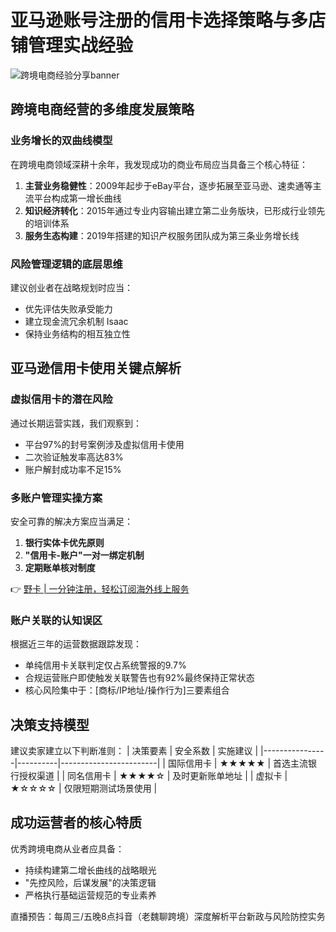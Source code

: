 # 亚马逊账号注册的信用卡选择策略与多店铺管理实战经验

![跨境电商经验分享banner](https://bbtdd.com/wp-content/uploads/img/746224994.webp)

## 跨境电商经营的多维度发展策略

### 业务增长的双曲线模型
在跨境电商领域深耕十余年，我发现成功的商业布局应当具备三个核心特征：

1. **主营业务稳健性**：2009年起步于eBay平台，逐步拓展至亚马逊、速卖通等主流平台构成第一增长曲线
2. **知识经济转化**：2015年通过专业内容输出建立第二业务版块，已形成行业领先的培训体系
3. **服务生态构建**：2019年搭建的知识产权服务团队成为第三条业务增长线

### 风险管理逻辑的底层思维
建议创业者在战略规划时应当：
- 优先评估失败承受能力
- 建立现金流冗余机制
 Isaac
- 保持业务结构的相互独立性

## 亚马逊信用卡使用关键点解析

### 虚拟信用卡的潜在风险
通过长期运营实践，我们观察到：
- 平台97%的封号案例涉及虚拟信用卡使用
- 二次验证触发率高达83%
- 账户解封成功率不足15%

### 多账户管理实操方案
安全可靠的解决方案应当满足：
1. **银行实体卡优先原则**
2. **"信用卡-账户"一对一绑定机制**
3. **定期账单核对制度**

👉 [野卡 | 一分钟注册，轻松订阅海外线上服务](https://bbtdd.com/yeka)

### 账户关联的认知误区
根据近三年的运营数据跟踪发现：
- 单纯信用卡关联判定仅占系统警报的9.7%
- 合规运营账户即使触发关联警告也有92%最终保持正常状态
- 核心风险集中于：[商标/IP地址/操作行为]三要素组合

## 决策支持模型
建议卖家建立以下判断准则：
| 决策要素       | 安全系数 | 实施建议               |
|----------------|----------|------------------------|
| 国际信用卡     | ★★★★★    | 首选主流银行授权渠道   |
| 同名信用卡     | ★★★★☆    | 及时更新账单地址       |
| 虚拟卡         | ★☆☆☆☆    | 仅限短期测试场景使用   |

## 成功运营者的核心特质
优秀跨境电商从业者应具备：
- 持续构建第二增长曲线的战略眼光
- "先控风险，后谋发展"的决策逻辑
- 严格执行基础运营规范的专业素养

直播预告：每周三/五晚8点抖音（老魏聊跨境）深度解析平台新政与风险防控实务
